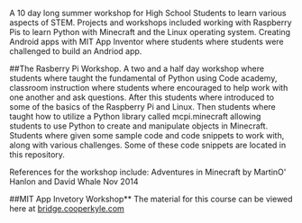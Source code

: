 A 10 day long summer workshop for High School Students to learn various aspects of STEM. Projects and workshops included working with Raspberry Pis to learn Python with Minecraft and the Linux operating system. Creating Android apps with MIT App Inventor where students where students were challenged to build an Andriod app. 

##The Rasberry Pi Workshop.
A two and a half day workshop where students where taught the fundamental of Python using Code academy, classroom instruction where students where encouraged to help work with one another and ask questions. After this students where introduced to some of the basics of the Raspberry Pi and Linux. Then students where taught how to utilize a Python library called mcpi.minecraft allowing students to use Python to create and manipulate objects in Minecraft. Students where given some sample code and code snippets to work with, along with various challenges. Some of these code snippets are located in this repository. 

References for the workshop include: Adventures in Minecraft by MartinO' Hanlon and David Whale Nov 2014

##MIT App Invetory Workshop**
The material for this course can be viewed here at [bridge.cooperkyle.com](http://bridge.cooperkyle.com)
